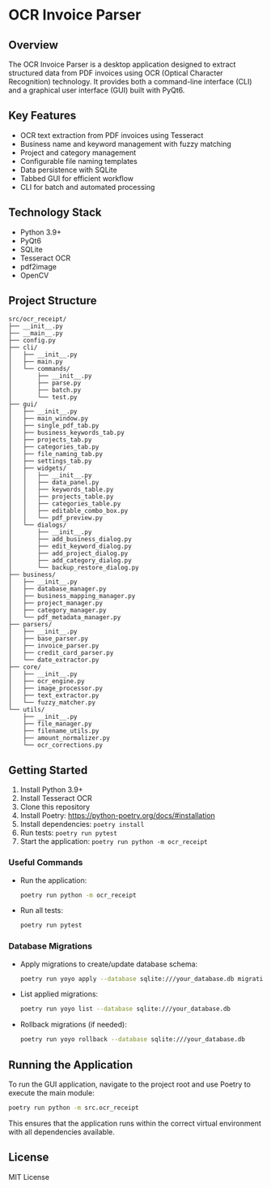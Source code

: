 # OCR Invoice Parser

## Overview
The OCR Invoice Parser is a desktop application designed to extract structured data from PDF invoices using OCR (Optical Character Recognition) technology. It provides both a command-line interface (CLI) and a graphical user interface (GUI) built with PyQt6.

## Key Features
- OCR text extraction from PDF invoices using Tesseract
- Business name and keyword management with fuzzy matching
- Project and category management
- Configurable file naming templates
- Data persistence with SQLite
- Tabbed GUI for efficient workflow
- CLI for batch and automated processing

## Technology Stack
- Python 3.9+
- PyQt6
- SQLite
- Tesseract OCR
- pdf2image
- OpenCV

## Project Structure
```
src/ocr_receipt/
├── __init__.py
├── __main__.py
├── config.py
├── cli/
│   ├── __init__.py
│   ├── main.py
│   └── commands/
│       ├── __init__.py
│       ├── parse.py
│       ├── batch.py
│       └── test.py
├── gui/
│   ├── __init__.py
│   ├── main_window.py
│   ├── single_pdf_tab.py
│   ├── business_keywords_tab.py
│   ├── projects_tab.py
│   ├── categories_tab.py
│   ├── file_naming_tab.py
│   ├── settings_tab.py
│   ├── widgets/
│   │   ├── __init__.py
│   │   ├── data_panel.py
│   │   ├── keywords_table.py
│   │   ├── projects_table.py
│   │   ├── categories_table.py
│   │   ├── editable_combo_box.py
│   │   └── pdf_preview.py
│   └── dialogs/
│       ├── __init__.py
│       ├── add_business_dialog.py
│       ├── edit_keyword_dialog.py
│       ├── add_project_dialog.py
│       ├── add_category_dialog.py
│       └── backup_restore_dialog.py
├── business/
│   ├── __init__.py
│   ├── database_manager.py
│   ├── business_mapping_manager.py
│   ├── project_manager.py
│   ├── category_manager.py
│   └── pdf_metadata_manager.py
├── parsers/
│   ├── __init__.py
│   ├── base_parser.py
│   ├── invoice_parser.py
│   ├── credit_card_parser.py
│   └── date_extractor.py
├── core/
│   ├── __init__.py
│   ├── ocr_engine.py
│   ├── image_processor.py
│   ├── text_extractor.py
│   └── fuzzy_matcher.py
└── utils/
    ├── __init__.py
    ├── file_manager.py
    ├── filename_utils.py
    ├── amount_normalizer.py
    └── ocr_corrections.py
```

## Getting Started
1. Install Python 3.9+
2. Install Tesseract OCR
3. Clone this repository
4. Install Poetry: https://python-poetry.org/docs/#installation
5. Install dependencies: `poetry install`
6. Run tests: `poetry run pytest`
7. Start the application: `poetry run python -m ocr_receipt`

### Useful Commands
- Run the application:
  ```bash
  poetry run python -m ocr_receipt
  ```
- Run all tests:
  ```bash
  poetry run pytest
  ```

### Database Migrations
- Apply migrations to create/update database schema:
  ```bash
  poetry run yoyo apply --database sqlite:///your_database.db migrations/
  ```
- List applied migrations:
  ```bash
  poetry run yoyo list --database sqlite:///your_database.db
  ```
- Rollback migrations (if needed):
  ```bash
  poetry run yoyo rollback --database sqlite:///your_database.db
  ```

## Running the Application

To run the GUI application, navigate to the project root and use Poetry to execute the main module:

```bash
poetry run python -m src.ocr_receipt
```

This ensures that the application runs within the correct virtual environment with all dependencies available.

## License
MIT License 